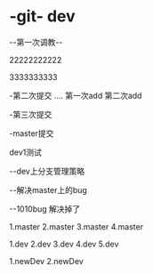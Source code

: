 # -git- dev

--第一次调教--


22222222222


3333333333

-第二次提交
.... 第一次add  第二次add

-第三次提交




-master提交

dev1测试


--dev上分支管理策略


--解决master上的bug


--1010bug 解决掉了





1.master
2.master
3.master
4.master

1.dev
2.dev
3.dev
4.dev
5.dev

1.newDev
2.newDev
